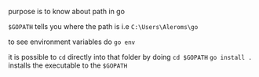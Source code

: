 purpose is to know about path in go

`$GOPATH` tells you where the path is i.e `C:\Users\Aleroms\go`

to see environment variables do `go env`

it is possible to `cd` directly into that folder by doing `cd $GOPATH`
`go install .` installs the executable to the `$GOPATH`